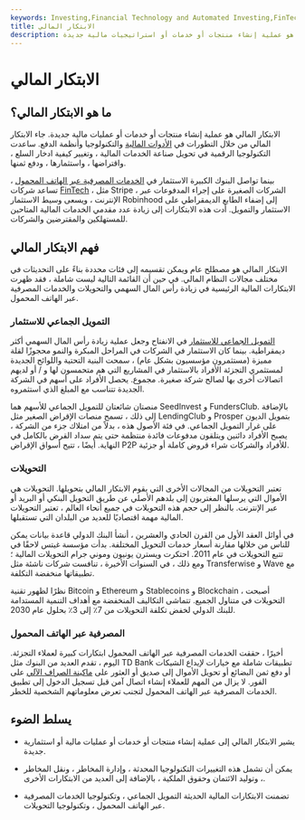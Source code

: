 ```yaml
---
keywords: Investing,Financial Technology and Automated Investing,FinTech
title: الابتكار المالي
description: الابتكار المالي هو عملية إنشاء منتجات أو خدمات أو استراتيجيات مالية جديدة.
---
```


# الابتكار المالي
## ما هو الابتكار المالي؟

الابتكار المالي هو عملية إنشاء منتجات أو خدمات أو عمليات مالية جديدة. جاء الابتكار المالي من خلال التطورات في [الأدوات المالية](/financialinstrument) والتكنولوجيا وأنظمة الدفع. ساعدت التكنولوجيا الرقمية في تحويل صناعة الخدمات المالية ، وتغيير كيفية ادخار السلع ، واقتراضها ، واستثمارها ، ودفع ثمنها.

بينما تواصل البنوك الكبيرة الاستثمار في [الخدمات المصرفية عبر الهاتف المحمول](/mobile-banking) ، تساعد شركات [FinTech](/fintech) ، مثل Stripe ، الشركات الصغيرة على إجراء المدفوعات عبر الإنترنت ، ويسعى وسيط الاستثمار Robinhood إلى إضفاء الطابع الديمقراطي على الاستثمار والتمويل. أدت هذه الابتكارات إلى زيادة عدد مقدمي الخدمات المالية المتاحين للمستهلكين والمقترضين والشركات.

## فهم الابتكار المالي

الابتكار المالي هو مصطلح عام ويمكن تقسيمه إلى فئات محددة بناءً على التحديثات في مختلف مجالات النظام المالي. في حين أن القائمة التالية ليست شاملة ، فقد ظهرت الابتكارات المالية الرئيسية في زيادة رأس المال السهمي والتحويلات والخدمات المصرفية عبر الهاتف المحمول.

### التمويل الجماعي للاستثمار

[التمويل الجماعي للاستثمار](/investment-crowdfunding) في الانفتاح وجعل عملية زيادة رأس المال السهمي أكثر ديمقراطية. بينما كان الاستثمار في الشركات في المراحل المبكرة والنمو محجوزًا لقلة مميزة (مستثمرون مؤسسيون بشكل عام) ، سمحت البنية التحتية واللوائح الجديدة لمستثمري التجزئة الأفراد بالاستثمار في المشاريع التي هم متحمسون لها و / أو لديهم اتصالات أخرى بها لصالح شركة صغيرة. مجموع. يحصل الأفراد على أسهم في الشركة الجديدة تتناسب مع المبلغ الذي استثمروه.

منصتان شائعتان للتمويل الجماعي للأسهم هما SeedInvest و FundersClub. بالإضافة إلى ذلك ، تسمح منصات الإقراض الصغير مثل LendingClub و Prosper بتمويل الديون على غرار التمويل الجماعي. في فئة الأصول هذه ، بدلاً من امتلاك جزء من الشركة ، يصبح الأفراد دائنين ويتلقون مدفوعات فائدة منتظمة حتى يتم سداد القرض بالكامل في النهاية. أيضًا ، تتيح أسواق الإقراض P2P للأفراد والشركات شراء قروض كاملة أو جزئية.

### التحويلات

تعتبر التحويلات من المجالات الأخرى التي يقوم الابتكار المالي بتحويلها. التحويلات هي الأموال التي يرسلها المغتربون إلى بلدهم الأصلي عن طريق التحويل البنكي أو البريد أو عبر الإنترنت. بالنظر إلى حجم هذه التحويلات في جميع أنحاء العالم ، تعتبر التحويلات المالية مهمة اقتصاديًا للعديد من البلدان التي تستقبلها.

في أوائل العقد الأول من القرن الحادي والعشرين ، أنشأ البنك الدولي قاعدة بيانات يمكن للناس من خلالها مقارنة أسعار خدمات التحويل المختلفة. بدأت مؤسسة غيتس لاحقًا في تتبع التحويلات في عام 2011. احتكرت ويسترن يونيون وموني جرام التحويلات المالية ؛ ومع ذلك ، في السنوات الأخيرة ، تنافست شركات ناشئة مثل Transferwise و Wave مع تطبيقاتها منخفضة التكلفة.

نظرًا لظهور تقنية Bitcoin و Ethereum و Stablecoins و Blockchain ، أصبحت التحويلات في متناول الجميع. تتماشى التكاليف المنخفضة مع أهداف التنمية المستدامة للبنك الدولي لخفض تكلفة التحويلات من 7٪ إلى 3٪ بحلول عام 2030.

### المصرفية عبر الهاتف المحمول

أخيرًا ، حققت الخدمات المصرفية عبر الهاتف المحمول ابتكارات كبيرة لعملاء التجزئة. اليوم ، تقدم العديد من البنوك مثل TD Bank تطبيقات شاملة مع خيارات لإيداع الشيكات أو دفع ثمن البضائع أو تحويل الأموال إلى صديق أو العثور على [ماكينة الصراف الآلي](/atm) على الفور. لا يزال من المهم للعملاء إنشاء اتصال آمن قبل تسجيل الدخول إلى تطبيق الخدمات المصرفية عبر الهاتف المحمول لتجنب تعرض معلوماتهم الشخصية للخطر.

## يسلط الضوء

- يشير الابتكار المالي إلى عملية إنشاء منتجات أو خدمات أو عمليات مالية أو استثمارية جديدة.

- يمكن أن تشمل هذه التغييرات التكنولوجيا المحدثة ، وإدارة المخاطر ، ونقل المخاطر ، وتوليد الائتمان وحقوق الملكية ، بالإضافة إلى العديد من الابتكارات الأخرى.

- تضمنت الابتكارات المالية الحديثة التمويل الجماعي ، وتكنولوجيا الخدمات المصرفية عبر الهاتف المحمول ، وتكنولوجيا التحويلات.

